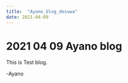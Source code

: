 ```yaml
---
title:  "Ayano_blog_desuwa"
date: 2021-04-09
---
```


# 2021 04 09 Ayano blog

This is Test blog.

  -Ayano
